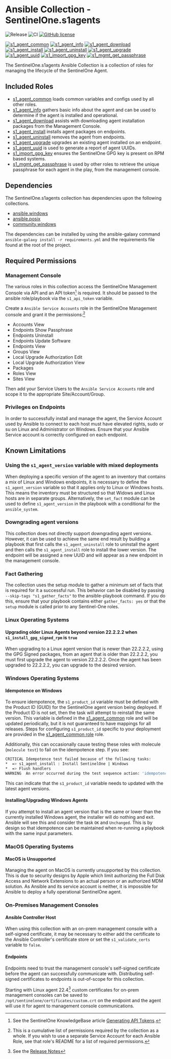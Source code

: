 # Ansible Collection - SentinelOne.s1agents

![Release](https://badgen.net/github/release/Sentinel-One/ansible_collection_s1agents)
![CI](https://badgen.net/github/status/Sentinel-One/ansible_collection_s1agents)
[![GitHub license](https://badgen.net/github/license/Sentinel-One/ansible_collection_s1agents)](https://github.com/Sentinel-One/ansible_collection_s1agents/blob/main/LICENSE)

[![s1_agent_common](https://github.com/Sentinel-One/ansible_collection_s1agents/actions/workflows/s1_agent_common.yml/badge.svg)](https://github.com/Sentinel-One/ansible_collection_s1agents/actions/workflows/s1_agent_common.yml)
[![s1_agent_info](https://github.com/Sentinel-One/ansible_collection_s1agents/actions/workflows/s1_agent_info.yml/badge.svg)](https://github.com/Sentinel-One/ansible_collection_s1agents/actions/workflows/s1_agent_info.yml)
[![s1_agent_download](https://github.com/Sentinel-One/ansible_collection_s1agents/actions/workflows/s1_agent_download.yml/badge.svg)](https://github.com/Sentinel-One/ansible_collection_s1agents/actions/workflows/s1_agent_download.yml)
[![s1_agent_install](https://github.com/Sentinel-One/ansible_collection_s1agents/actions/workflows/s1_agent_install.yml/badge.svg)](https://github.com/Sentinel-One/ansible_collection_s1agents/actions/workflows/s1_agent_install.yml)
[![s1_agent_uninstall](https://github.com/Sentinel-One/ansible_collection_s1agents/actions/workflows/s1_agent_uninstall.yml/badge.svg)](https://github.com/Sentinel-One/ansible_collection_s1agents/actions/workflows/s1_agent_uninstall.yml)
[![s1_agent_upgrade](https://github.com/Sentinel-One/ansible_collection_s1agents/actions/workflows/s1_agent_upgrade.yml/badge.svg)](https://github.com/Sentinel-One/ansible_collection_s1agents/actions/workflows/s1_agent_upgrade.yml)
[![s1_agent_uuid](https://github.com/Sentinel-One/ansible_collection_s1agents/actions/workflows/s1_agent_uuid.yml/badge.svg)](https://github.com/Sentinel-One/ansible_collection_s1agents/actions/workflows/s1_agent_uuid.yml)
[![s1_import_gpg_key](https://github.com/Sentinel-One/ansible_collection_s1agents/actions/workflows/s1_import_gpg_key.yml/badge.svg)](https://github.com/Sentinel-One/ansible_collection_s1agents/actions/workflows/s1_import_gpg_key.yml)
[![s1_mgmt_get_passphrase](https://github.com/Sentinel-One/ansible_collection_s1agents/actions/workflows/s1_mgmt_get_passphrase.yml/badge.svg)](https://github.com/Sentinel-One/ansible_collection_s1agents/actions/workflows/s1_mgmt_get_passphrase.yml)

The SentinelOne.s1agents Ansible Collection is a collection of roles for managing the lifecycle of the SentinelOne Agent.

## Included Roles

* [s1_agent_common](roles/s1_agent_common/README.md) loads common variables and configs used by all other roles.
* [s1_agent_info](roles/s1_agent_info/README.md) gathers basic info about the agent and can be used to determine if the agent is installed and operational.
* [s1_agent_download](roles/s1_agent_download/README.md) assists with downloading agent installation packages from the Management Console.
* [s1_agent_install](roles/s1_agent_install/README.md) installs agent packages on endpoints.
* [s1_agent_uninstall](roles/s1_agent_uninstall/README.md) removes the agent from endpoints.
* [s1_agent_upgrade](roles/s1_agent_upgrade/README.md) upgrades an existing agent installed on an endpoint.
* [s1_agent_uuid](roles/s1_agent_uuid/README.md) is used to generate a report of agent UUIDs.
* [s1_import_gpg_key](roles/s1_import_gpg_key/README.md) ensures the SentinelOne GPG key is present on RPM based systems.
* [s1_mgmt_get_passphrase](roles/s1_mgmt_get_passphrase/README.md) is used by other roles to retrieve the unique passphrase for each agent in the play, from the management console.

## Dependencies

The SentinelOne.s1agents collection has dependencies upon the following collections.

* [ansible.windows](https://docs.ansible.com/ansible/latest/collections/ansible/windows/index.html)
* [ansible.posix](https://docs.ansible.com/ansible/latest/collections/ansible/posix/index.html)
* [community.windows](https://docs.ansible.com/ansible/latest/collections/community/windows/index.html)

The dependencies can be installed by using the ansible-galaxy command `ansible-galaxy install -r requirements.yml` and the requirements file found at the root of the project.

## Required Permissions

### Management Console

The various roles in this collection access the SentinelOne Management Console via API and an API token[^1] is required. It should be passed to the ansible role/playbook via the `s1_api_token` variable.

Create a `Ansible Service Accounts` role in the SentinelOne Management console and grant it the permissions:[^2]

* Accounts View
* Endpoints Show Passphrase
* Endpoints Uninstall
* Endpoints Update Software
* Endpoints View
* Groups View
* Local Upgrade Authorization Edit
* Local Upgrade Authorization View
* Packages
* Roles View
* Sites View

[^1]: See the SentinelOne KnowledgeBase article [Generating API Tokens](https://support.sentinelone.com/hc/en-us/articles/360004195934).
[^2]: This is a cumulative list of permissions required by the collection as a whole. If you wish to use a separate Service Account for each Ansible Role, see that role's README for a list of required permissions.

Then add your Service Users to the `Ansible Service Accounts` role and scope it to the appropriate Site/Account/Group.

### Privileges on Endpoints

In order to successfully install and manage the agent, the Service Account used by Ansible to connect to each host must have elevated rights, sudo or su on Linux and Administrator on Windows. Ensure that your Ansible Service account is correctly configured on each endpoint.

## Known Limitations

### Using the `s1_agent_version` variable with mixed deployments

When deploying a specific version of the agent to an inventory that contains a mix of Linux and Windows endpoints, it is necessary to define the `s1_agent_version` variable so that it applies only to Linux or Windows hosts. This means the inventory must be structured so that Widows and Linux hosts are in separate groups. Alternatively, the `set_fact` module can be used to define `s1_agent_version` in the playbook with a conditional for the `ansible_system`.

### Downgrading agent versions

This collection does not directly support downgrading agent versions. However, it can be used to achieve the same end result by building a playbook that first calls the `s1_agent_uninstall` role to uninstall the agent and then calls the `s1_agent_install` role to install the lower version. The endpoint will be assigned a new UUID and will appear as a new endpoint in the management console.

### Fact Gathering

The collection uses the setup module to gather a minimum set of facts that is required for it a successful run. This behavior can be disabled by passing `--skip-tags "s1_gather_facts"` to the ansible-playbook command. If you do this, ensure that your playbook contains either `gather_facts: yes` or that the `setup` module is called prior to any Sentinel-One roles.

### Linux Operating Systems

#### Upgrading older Linux Agents beyond version 22.2.2.2 when `s1_install_gpg_signed_rpm` is `true`

When upgrading to a Linux agent version that is newer than 22.2.2.2, using the GPG Signed packages, from an agent that is older than 22.2.2.2, you must first upgrade the agent to version 22.2.2.2. Once the agent has been upgraded to 22.2.2.2, you can upgrade to the desired version.

### Windows Operating Systems

#### Idempotence on Windows

To ensure idempotence, the `s1_product_id` variable must be defined with the Product ID (GUID) for the SentinelOne agent version being deployed. If the Product ID is not set, then the task will attempt to reinstall the same version. This variable is defined in the [s1_agent_common](roles/s1_agent_common/vars/windows.yml) role and will be updated periodically, but it is not guaranteed to have mappings for all releases. Steps for configuring `s1_product_id` specific to your deployment are provided in the [s1_agent_common role](roles/s1_agent_common/README.md) role.

Additionally, this can occasionally cause testing these roles with molecule (`molecule test`) to fail on the idempotence step. If you see:

```bash
CRITICAL Idempotence test failed because of the following tasks:
*  => s1_agent_install : Install SentinelOne | Windows
*  => Flush handlers
WARNING  An error occurred during the test sequence action: 'idempotence'. Cleaning up.
```

This can indicate that the `s1_product_id` variable needs to updated with the latest agent versions.

#### Installing/Upgrading Windows Agents

If you attempt to install an agent version that is the same or lower than the currently installed Windows agent, the installer will do nothing and exit. Ansible will see this and consider the task `OK` and `Unchanged`. This is by design so that idempotence can be maintained when re-running a playbook with the same input parameters.

### MacOS Operating Systems

#### MacOS is Unsupported

Managing the agent on MacOS is currently unsupported by this collection. This is due to security designs by Apple which limit authorizing the Full Disk Access and Network Extensions to an actual person or an authorized MDM solution. As Ansible and its service account is neither, it is impossible for Ansible to deploy a fully operational SentinelOne agent.

### On-Premises Management Consoles

#### Ansible Controller Host

When using this collection with an on-prem management console with a self-signed certificate, it may be necessary to either add the certificate to the Ansible Controller's certificate store or set the `s1_validate_certs` variable to `false`.

#### Endpoints

Endpoints need to trust the management console's self-signed certificate before the agent can successfully communicate with. Distributing self-signed certificates to endpoints is out-of-scope for this collection.

Starting with Linux agent 22.4[^3] custom certificates for on-prem management consoles can be saved to `/opt/sentinelone/certificates/custom.crt` on the endpoint and the agent will use it for agent to management console communications.

[^3]: See the [Release Notes](https://support.sentinelone.com/hc/en-us/articles/10814416011543-22-4-Linux-Agent-Release-Notes)
